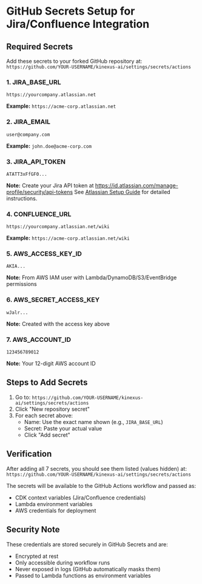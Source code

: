 # GitHub Secrets Setup for Jira/Confluence Integration

## Required Secrets

Add these secrets to your forked GitHub repository at:
`https://github.com/YOUR-USERNAME/kinexus-ai/settings/secrets/actions`

### 1. JIRA_BASE_URL
```
https://yourcompany.atlassian.net
```
**Example:** `https://acme-corp.atlassian.net`

### 2. JIRA_EMAIL
```
user@company.com
```
**Example:** `john.doe@acme-corp.com`

### 3. JIRA_API_TOKEN
```
ATATT3xFfGF0...
```
**Note:** Create your Jira API token at https://id.atlassian.com/manage-profile/security/api-tokens
See [Atlassian Setup Guide](docs/atlassian-setup-guide.md) for detailed instructions.

### 4. CONFLUENCE_URL
```
https://yourcompany.atlassian.net/wiki
```
**Example:** `https://acme-corp.atlassian.net/wiki`

### 5. AWS_ACCESS_KEY_ID
```
AKIA...
```
**Note:** From AWS IAM user with Lambda/DynamoDB/S3/EventBridge permissions

### 6. AWS_SECRET_ACCESS_KEY
```
wJalr...
```
**Note:** Created with the access key above

### 7. AWS_ACCOUNT_ID
```
123456789012
```
**Note:** Your 12-digit AWS account ID

## Steps to Add Secrets

1. Go to: `https://github.com/YOUR-USERNAME/kinexus-ai/settings/secrets/actions`
2. Click "New repository secret"
3. For each secret above:
   - Name: Use the exact name shown (e.g., `JIRA_BASE_URL`)
   - Secret: Paste your actual value
   - Click "Add secret"

## Verification

After adding all 7 secrets, you should see them listed (values hidden) at:
`https://github.com/YOUR-USERNAME/kinexus-ai/settings/secrets/actions`

The secrets will be available to the GitHub Actions workflow and passed as:
- CDK context variables (Jira/Confluence credentials)
- Lambda environment variables
- AWS credentials for deployment

## Security Note

These credentials are stored securely in GitHub Secrets and are:
- Encrypted at rest
- Only accessible during workflow runs
- Never exposed in logs (GitHub automatically masks them)
- Passed to Lambda functions as environment variables

